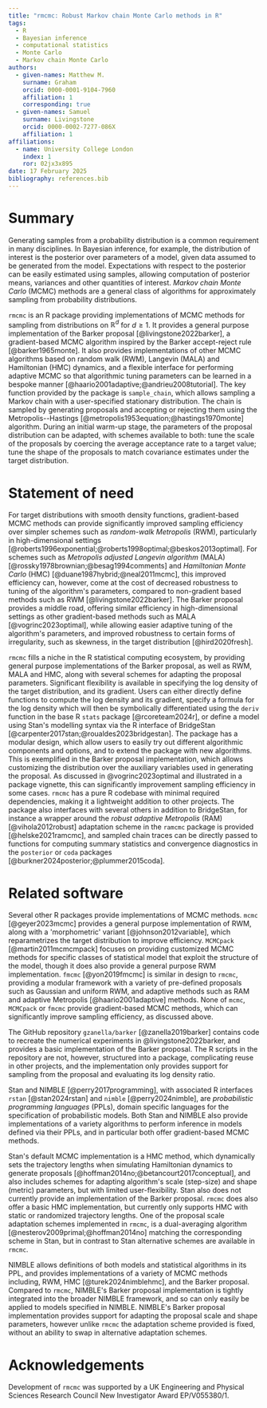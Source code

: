 ```yaml
---
title: "rmcmc: Robust Markov chain Monte Carlo methods in R"
tags:
  - R
  - Bayesian inference
  - computational statistics
  - Monte Carlo
  - Markov chain Monte Carlo
authors:
  - given-names: Matthew M. 
    surname: Graham
    orcid: 0000-0001-9104-7960
    affiliation: 1
    corresponding: true
  - given-names: Samuel
    surname: Livingstone
    orcid: 0000-0002-7277-086X
    affiliation: 1
affiliations:
  - name: University College London
    index: 1
    ror: 02jx3x895
date: 17 February 2025
bibliography: references.bib
---
```


# Summary

Generating samples from a probability distribution
is a common requirement in many disciplines.
In Bayesian inference, for example, the distribution of interest is the posterior over parameters of a model,
given data assumed to be generated from the model.
Expectations with respect to the posterior can be easily estimated using samples,
allowing computation of posterior means, variances and other quantities of interest.
_Markov chain Monte Carlo_ (MCMC) methods
are a general class of algorithms for approximately sampling from probability distributions.

`rmcmc` is an R package providing implementations of MCMC methods for sampling from distributions on $\mathbb{R}^d$ for $d \geq 1$.
It provides a general purpose implementation of the Barker proposal [@livingstone2022barker],
a gradient-based MCMC algorithm inspired by the Barker accept-reject rule [@barker1965monte]. It also provides implementations of other MCMC algorithms based on random walk (RWM), Langevin (MALA) and Hamiltonian (HMC) dynamics, and a flexible interface for performing adaptive MCMC so that algorithmic tuning parameters can be learned in a bespoke manner [@haario2001adaptive;@andrieu2008tutorial].
The key function provided by the package is `sample_chain`,
which allows sampling a Markov chain with a user-specified stationary distribution.
The chain is sampled by generating proposals
and accepting or rejecting them using the Metropolis--Hastings [@metropolis1953equation;@hastings1970monte] algorithm.
During an initial warm-up stage, the parameters of the proposal distribution can be adapted,
with schemes available to both:
tune the scale of the proposals by coercing the average acceptance rate to a target value;
tune the shape of the proposals to match covariance estimates under the target distribution.

# Statement of need

For target distributions with smooth density functions,
gradient-based MCMC methods can provide significantly improved sampling efficiency
over simpler schemes such as _random-walk Metropolis_ (RWM),
particularly in high-dimensional settings [@roberts1996exponential;@roberts1998optimal;@beskos2013optimal].
For schemes such as _Metropolis adjusted Langevin algorithm_ (MALA) [@rossky1978brownian;@besag1994comments]
and _Hamiltonian Monte Carlo_ (HMC)  [@duane1987hybrid;@neal2011mcmc],
this improved efficiency can, however, come at the cost of decreased robustness to tuning of the algorithm's parameters,
compared to non-gradient based methods such as RWM [@livingstone2022barker].
The Barker proposal provides a middle road,
offering similar efficiency in high-dimensional settings as other gradient-based methods such as MALA [@vogrinc2023optimal],
while allowing easier adaptive tuning of the algorithm's parameters,
and improved robustness to certain forms of irregularity, such as skewness,
in the target distribution [@hird2020fresh].

`rmcmc` fills a niche in the R statistical computing ecosystem,
by providing general purpose implementations of the Barker proposal, as well as RWM, MALA and HMC,
along with several schemes for adapting the proposal parameters.
Significant flexibility is available in specifying the log density of the target distribution,
and its gradient.
Users can either directly define functions to compute the log density and its gradient,
specify a formula for the log density which will then be symbolically differentiated using the
`deriv` function in the base R `stats` package [@rcoreteam2024r],
or define a model using Stan's modelling syntax
via the R interface of BridgeStan [@carpenter2017stan;@roualdes2023bridgestan].
The package has a modular design,
which allow users to easily try out different algorithmic components and options,
and to extend the package with new algorithms.
This is exemplified in the Barker proposal implementation,
which allows customizing the distribution over the auxiliary variables used in generating the proposal.
As discussed in @vogrinc2023optimal and illustrated in a package vignette,
this can significantly improvement sampling efficiency in some cases.
`rmcmc` has a pure R codebase with minimal required dependencies,
making it a lightweight addition to other projects.
The package also interfaces with several others in addition to BridgeStan,
for instance a wrapper around the _robust adaptive Metropolis_ (RAM) [@vihola2012robust]
adaptation scheme in the `ramcmc` package is provided [@helske2021ramcmc],
and sampled chain traces can be directly passed to functions
for computing summary statistics and convergence diagnostics in the `posterior` or `coda` packages [@burkner2024posterior;@plummer2015coda].

# Related software

Several other R packages provide implementations of MCMC methods.
`mcmc` [@geyer2023mcmc] provides a general purpose implementation of RWM,
along with a 'morphometric' variant  [@johnson2012variable],
which reparametrizes the target distribution to improve efficiency.
`MCMCpack` [@martin2011mcmcmpack] focuses on providing customized MCMC methods
for specific classes of statistical model that exploit the structure of the model,
though it does also provide a general purpose RWM implementation.
`fmcmc` [@yon2019fmcmc] is similar in design to `rmcmc`,
providing a modular framework with a variety of pre-defined proposals such as Gaussian and uniform RWM,
and adaptive methods such as RAM and adaptive Metropolis [@haario2001adaptive] methods.
None of `mcmc`, `MCMCpack` or `fmcmc` provide gradient-based MCMC methods,
which can significantly improve sampling efficiency, as discussed above.

The GitHub repository `gzanella/barker` [@zanella2019barker]
contains code to recreate the numerical experiments in @livingstone2022barker,
and provides a basic implementation of the Barker proposal.
The R scripts in the repository are not, however, structured into a package,
complicating reuse in other projects,
and the implementation only provides support for sampling from the proposal
and evaluating its log density ratio.

Stan and NIMBLE [@perry2017programming],
with associated R interfaces `rstan` [@stan2024rstan] and `nimble` [@perry2024nimble],
are _probabilistic programming languages_ (PPLs),
domain specific languages for the specification of probabilistic models.
Both Stan and NIMBLE also provide implementations of a variety algorithms
to perform inference in models defined via their PPLs,
and in particular both offer gradient-based MCMC methods.

Stan's default MCMC implementation is a HMC method,
which dynamically sets the trajectory lengths when simulating Hamiltonian dynamics to generate proposals [@hoffman2014no;@betancourt2017conceptual],
and also includes schemes for adapting algorithm's scale (step-size) and shape (metric) parameters, but with limited user-flexibility.
Stan also does not currently provide an implementation of the Barker proposal.
`rmcmc` does also offer a basic HMC implementation, but currently only supports HMC with static or randomized trajectory lengths.
One of the proposal scale adaptation schemes implemented in `rmcmc`,
is a dual-averaging algorithm [@nesterov2009primal;@hoffman2014no] matching the corresponding scheme in Stan, but in contrast to Stan alternative schemes are available in `rmcmc`.

NIMBLE allows definitions of both models and statistical algorithms in its PPL,
and provides implementations of a variety of MCMC methods including,
RWM, HMC [@turek2024nimblehmc], and the Barker proposal.
Compared to `rmcmc`, NIMBLE's Barker proposal implementation is tightly integrated into the broader NIMBLE framework,
and so can only easily be applied to models specified in NIMBLE.
NIMBLE's Barker proposal implementation provides support for adapting the proposal scale and shape parameters,
however unlike `rmcmc` the adaptation scheme provided is fixed,
without an ability to swap in alternative adaptation schemes.

# Acknowledgements

Development of `rmcmc` was supported by a UK Engineering and Physical Sciences Research Council
New Investigator Award EP/V055380/1.
